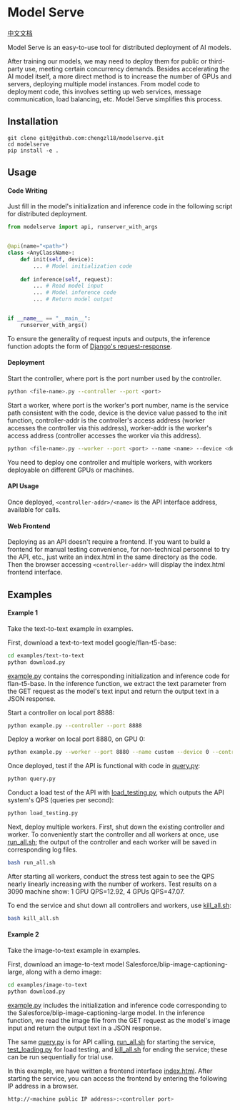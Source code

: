 # Model Serve

[中文文档](README-zh.md)

Model Serve is an easy-to-use tool for distributed deployment of AI models.

After training our models, we may need to deploy them for public or third-party use, meeting certain concurrency demands. Besides accelerating the AI model itself, a more direct method is to increase the number of GPUs and servers, deploying multiple model instances. From model code to deployment code, this involves setting up web services, message communication, load balancing, etc. Model Serve simplifies this process.

## Installation

```
git clone git@github.com:chengzl18/modelserve.git
cd modelserve
pip install -e .
```

## Usage

#### Code Writing

Just fill in the model's initialization and inference code in the following script for distributed deployment.

```python
from modelserve import api, runserver_with_args


@api(name="<path>")
class <AnyClassName>:
	def init(self, device):
		... # Model initialization code
		
	def inference(self, request):
		... # Read model input
		... # Model inference code
		... # Return model output


if __name__ == "__main__":
    runserver_with_args()
```

To ensure the generality of request inputs and outputs, the inference function adopts the form of [Django's request-response](https://docs.djangoproject.com/en/5.0/ref/request-response/).

#### Deployment

Start the controller, where port is the port number used by the controller.

```bash
python <file-name>.py --controller --port <port>
```

Start a worker, where port is the worker's port number, name is the service path consistent with the code, device is the device value passed to the init function, controller-addr is the controller's access address (worker accesses the controller via this address), worker-addr is the worker's access address (controller accesses the worker via this address).

```bash
python <file-name>.py --worker --port <port> --name <name> --device <device> --controller-addr <controller-addr> --worker-addr <worker-addr>
```

You need to deploy one controller and multiple workers, with workers deployable on different GPUs or machines.

#### API Usage

Once deployed, `<controller-addr>/<name>` is the API interface address, available for calls.

#### Web Frontend

Deploying as an API doesn't require a frontend. If you want to build a frontend for manual testing convenience, for non-technical personnel to try the API, etc., just write an index.html in the same directory as the code. Then the browser accessing `<controller-addr>` will display the index.html frontend interface.

## Examples

#### Example 1

Take the text-to-text example in examples.

First, download a text-to-text model google/flan-t5-base:

```bash
cd examples/text-to-text
python download.py
```

[example.py](examples/text-to-text/example.py) contains the corresponding initialization and inference code for flan-t5-base. In the inference function, we extract the text parameter from the GET request as the model's text input and return the output text in a JSON response.

Start a controller on local port 8888:

```bash
python example.py --controller --port 8888
```

Deploy a worker on local port 8880, on GPU 0:

```bash
python example.py --worker --port 8880 --name custom --device 0 --controller-addr http://localhost:8888 --worker-addr http://localhost:8880
```

Once deployed, test if the API is functional with code in [query.py](examples/text-to-text/query.py):

```bash
python query.py
```

Conduct a load test of the API with [load_testing.py](examples/text-to-text/load_testing.py), which outputs the API system's QPS (queries per second):

```bash
python load_testing.py
```

Next, deploy multiple workers. First, shut down the existing controller and worker. To conveniently start the controller and all workers at once, use [run_all.sh](examples/text-to-text/run_all.sh); the output of the controller and each worker will be saved in corresponding log files.

```bash
bash run_all.sh
```

After starting all workers, conduct the stress test again to see the QPS nearly linearly increasing with the number of workers. Test results on a 3090 machine show: 1 GPU QPS=12.92, 4 GPUs QPS=47.07.

To end the service and shut down all controllers and workers, use [kill_all.sh](examples/text-to-text/kill_all.sh):

```bash
bash kill_all.sh
```

#### Example 2

Take the image-to-text example in examples.

First, download an image-to-text model Salesforce/blip-image-captioning-large, along with a demo image:

```bash
cd examples/image-to-text
python download.py
```

[example.py](examples/image-to-text/example.py) includes the initialization and inference code corresponding to the Salesforce/blip-image-captioning-large model. In the inference function, we read the image file from the GET request as the model's image input and return the output text in a JSON response.

The same [query.py](examples/image-to-text/query.py) is for API calling, [run_all.sh](examples/image-to-text/run_all.sh) for starting the service, [test_loading.py](examples/image-to-text/query.py) for load testing, and [kill_all.sh](examples/image-to-text/kill_all.sh) for ending the service; these can be run sequentially for trial use.

In this example, we have written a frontend interface [index.html](examples/image-to-text/index.html). After starting the service, you can access the frontend by entering the following IP address in a browser.


```bash
http://<machine public IP address>:<controller port>
```

